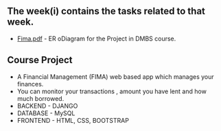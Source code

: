 ## The week(i) contains the tasks related to that week.
- [Fima.pdf]() - ER oDiagram for the Project in DMBS course.

## Course Project 
- A Financial Management (FIMA) web based app which manages your finances.  
- You can monitor your transactions , amount you have lent and how much borrowed.
- BACKEND - DJANGO
- DATABASE - MySQL
- FRONTEND - HTML, CSS, BOOTSTRAP

